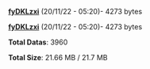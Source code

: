 [**fyDKLzxi**](/data/fyDKLzxi.txt) (20/11/22 - 05:20)- 4273 bytes

[**fyDKLzxi**](/data/fyDKLzxi.txt) (20/11/22 - 05:20)- 4273 bytes

**Total Datas**: 3960

**Total Size**: 21.66 MB / 21.7 MB